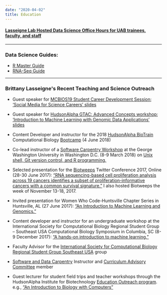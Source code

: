 ```yaml
---
date: "2020-04-02"
title: Education
---
```

#### __<a href="https://docs.google.com/document/d/174JsfrSy2XVpeCmQtDJKOXHMqT3XzyEHrN5qXWFPiJs/edit?usp=sharing" target="_blank">Lasseigne Lab Hosted Data Science Office Hours for UAB trainees, faculty, and staff</a>__ 
---
### Data Science Guides:
<ul>
<li><a href="/education/education_resources/rmasterguide.html" target="_blank">R Master Guide</a></li>

<li><a href="/education/education_resources/rnaseqguide.html" target="_blank">RNA-Seq Guide</a></li>
</ul>

---
### Brittany Lasseigne's Recent Teaching and Science Outreach

<ul>
<li><p>Guest speaker for <a href="http://mcbios19.informatics.uab.edu/" target="_blank">MCBIOS19 Student Career Development Session</a>; <a href="https://drive.google.com/file/d/1pW4uz8tOGf_HNNzlkfhorF4-agzTcuZ4/view?usp=sharing" target="_blank">&lsquo;Social Media for Science Careers&rsquo; slides</a></p></li>

<li><p>Guest speaker for <a href="https://hudsonalpha.org/education/teachers/gtac/" target="_blank">HudsonAlpha GTAC: Advanced Concepts workshop</a>; <a href="https://drive.google.com/file/d/121bheU4s84VCmeNIHt-hH1zXz5Qyvwhl/view?usp=sharing" target="_blank">&lsquo;Introduction to Machine Learning with Genomic Data Applications&rsquo; slides</a></p></li>

<li><p>Content Developer and instructor for the 2018 <a href="https://hudsonalpha.org/biotrain/" target="_blank">HudsonAlpha BioTrain</a> Computational Biology <a href="post/2018-06-04-biotraincompbioworkshop2018" target="_blank">Bootcamp</a> (4 June 2018)</p></li>

<li><p>Co-lead instructor of a <a href="https://software-carpentry.org/" target="_blank">Software Carpentry Workshop</a> at the George Washington University in Washington D.C. (8-9 March 2018) on <a href="https://rrlove.github.io/2018-03-08-gwu/" target="_blank">Unix shell, Git version control, and R programming.</a></p></li>

<li><p>Selected presentation for the <a href="https://biotweep.wordpress.com/" target="_blank">Biotweeps</a> Twitter Conference 2017, Online (28-30 June 2017): <a href="https://www.slideshare.net/BrittanyLasseigne/biotweeps-conference-2017" target="_blank">“RNA sequencing-based cell proliferation analysis across 19 cancers identifies a subset of proliferation-informative cancers with a common survival signature.”</a> I also hosted Biotweeps the week of November 13-18, 2017.</p></li>

<li><p>Invited presentation for Women Who Code-Huntsville Chapter Series in Huntsville, AL (27 June 2017): <a href="https://www.slideshare.net/BrittanyLasseigne/an-introduction-to-machine-learning-and-genomics" target="_blank">“An Introduction to Machine Learning and Genomics.”</a></p></li>

<li><p>Content developer and instructor for an undergraduate workshop at the International Society for Computational Biology Regional Student Group – Southeast USA Computational Biology Symposium in Columbia, SC (8-9 December 2017): <a href="https://www.slideshare.net/BrittanyLasseigne/handson-introduction-to-machine-learning" target="_blank">“A hands-on introduction to machine learning.”</a></p></li>

<li><p>Faculty Advisor for the <a href="http://rsg-se-usa.iscbsc.org/about/" target="_blank">International Society for Computational Biology Regional Student Group Southeast USA</a> group</p></li>

<li><p><a href="https://carpentries.org/" target="_blank">Software and Data Carpentry</a> Instructor and <a href="https://software-carpentry.org/blog/2018/05/swc-cac.html" target="_blank">Curriculum Advisory Committee</a> member</p></li>

<li><p>Guest lecturer for student field trips and teacher workshops through the HudsonAlpha Institute for Biotechnology <a href="https://hudsonalpha.org/education/" target="_blank">Education Outreach program</a>. e.g., <a href="https://www.slideshare.net/BrittanyLasseigne/an-introduction-to-biology-with-computers" target="_blank">&ldquo;An Introduction to Biology with Computers&rdquo;</a></p></li>
</ul>
